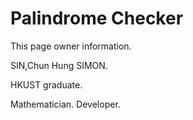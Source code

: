 # Palindrome Checker

This page owner information.

SIN,Chun Hung SIMON.

HKUST graduate.

Mathematician. Developer.

